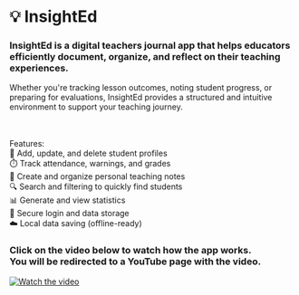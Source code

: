 # 💡 InsightEd
### InsightEd is a digital teachers journal app that helps educators efficiently document, organize, and reflect on their teaching experiences.

Whether you're tracking lesson outcomes, noting student progress, or preparing for evaluations, InsightEd provides a structured and intuitive environment to support your teaching journey. </br> 

</br></br>
Features:
</br>
📝 Add, update, and delete student profiles
</br>
⏱️ Track attendance, warnings, and grades
</br>
📂 Create and organize personal teaching notes
</br>
🔍 Search and filtering to quickly find students
</br>
📊 Generate and view statistics
</br>
🔐 Secure login and data storage
</br>
☁️ Local data saving (offline-ready)

### Click on the video below to watch how the app works. </br> You will be redirected to a YouTube page with the video.

[![Watch the video](https://img.youtube.com/vi/eDmflbota84/maxresdefault.jpg)](https://youtu.be/eDmflbota84)
